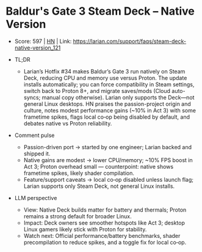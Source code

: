 # Baldur's Gate 3 Steam Deck – Native Version

- Score: 597 | [HN](https://news.ycombinator.com/item?id=45354644) | Link: https://larian.com/support/faqs/steam-deck-native-version_121

- TL;DR
    - Larian’s Hotfix #34 makes Baldur’s Gate 3 run natively on Steam Deck, reducing CPU and memory use versus Proton. The update installs automatically; you can force compatibility in Steam settings, switch back to Proton 8+, and migrate saves/mods (Cloud auto-syncs; manual copy otherwise). Larian only supports the Deck—not general Linux desktops. HN praises the passion-project origin and culture, notes modest performance gains (~10% in Act 3) with some frametime spikes, flags local co‑op being disabled by default, and debates native vs Proton reliability.

- Comment pulse
    - Passion-driven port → started by one engineer; Larian backed and shipped it.
    - Native gains are modest → lower CPU/memory; ~10% FPS boost in Act 3; Proton overhead small — counterpoint: native shows frametime spikes, likely shader compilation.
    - Feature/support caveats → local co‑op disabled unless launch flag; Larian supports only Steam Deck, not general Linux installs.

- LLM perspective
    - View: Native Deck builds matter for battery and thermals; Proton remains a strong default for broader Linux.
    - Impact: Deck owners see smoother hotspots like Act 3; desktop Linux gamers likely stick with Proton for stability.
    - Watch next: Official performance/battery benchmarks, shader precompilation to reduce spikes, and a toggle fix for local co‑op.
